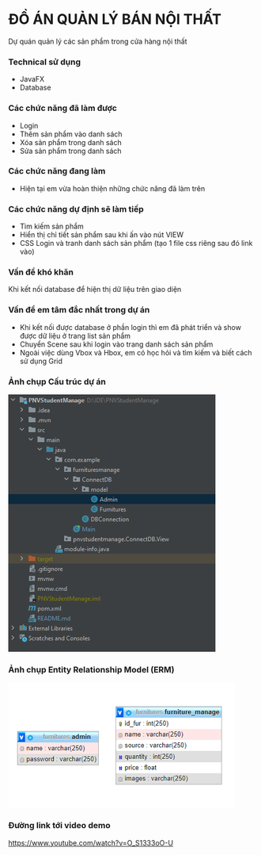 # ĐỒ ÁN QUẢN LÝ BÁN NỘI  THẤT 
Dự quán quản lý các sản phẩm trong cửa hàng nội thất

### Technical sử dụng 
 + JavaFX
 + Database 
### Các chức năng đã làm được
 + Login 
 + Thêm sản phẩm vào danh sách
 + Xóa sản phẩm trong danh sách
 + Sửa sản phẩm trong danh sách
### Các chức năng đang làm
+ Hiện tại em vừa hoàn thiện những chức năng đã làm trên 
### Các chức năng dự định sẽ làm tiếp
+ Tìm kiếm sản phẩm
+ Hiển thị chỉ tiết sản phẩm sau khi ấn vào nút VIEW
+ CSS Login và tranh danh sách sản phẩm (tạo 1 file css riêng sau đó link vào)
### Vấn đề khó khăn
Khi kết nối database để hiện thị dữ liệu trên giao diện
### Vấn đề em tâm đắc nhất trong dự án
+ Khi kết nối được database ở phần login thì em đã phát triển và show được dữ liệu ở trang list sản phẩm
+ Chuyển Scene sau khi login vào trang danh sách sản phẩm
+ Ngoài việc dùng Vbox và Hbox, em có học hỏi và tìm kiếm và biết cách sử dụng Grid
### Ảnh chụp Cấu trúc dự án 
![](src/main/images/CautrucDA.PNG)
### Ảnh chụp Entity Relationship Model (ERM)
![](src/main/images/ERM.PNG)
### Đường link tới video demo 
https://www.youtube.com/watch?v=O_S1333oO-U
